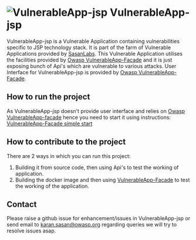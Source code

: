 # ![VulnerableApp-jsp](https://raw.githubusercontent.com/SasanLabs/VulnerableApp/master/docs/logos/Coloured/iconColoured.png) VulnerableApp-jsp

VulnerableApp-jsp is a Vulnerable Application containing vulnerabilities specific to JSP technology stack. It is part of the farm of Vulnerable Applications provided by [SasanLabs](https://github.com/SasanLabs). This Vulnerable Application utilises the facilities provided by [Owasp VulnerableApp-Facade](https://github.com/SasanLabs/VulnerableApp-facade) and it is just exposing bunch of Api's which are vulnerable to various attacks.
User Interface for VulnerableApp-jsp is provided by [Owasp VulnerableApp-Facade](https://github.com/SasanLabs/VulnerableApp-facade).

## How to run the project
As VulnerableApp-jsp doesn't provide user interface and relies on [Owasp VulnerableApp-facade](https://github.com/SasanLabs/VulnerableApp-facade) hence you need to start it using instructions: [VulnerableApp-Facade simple start](https://github.com/SasanLabs/VulnerableApp-facade#simple-start)

## How to contribute to the project
There are 2 ways in which you can run this project:
1. Building it from source code, then using Api's to test the working of application.
2. Building the docker image and then using [VulnerableApp-Facade](https://github.com/SasanLabs/VulnerableApp-facade#simple-start) to test the working of the application.

## Contact ##
Please raise a github issue for enhancement/issues in VulnerableApp-jsp or send email to karan.sasan@owasp.org regarding queries
we will try to resolve issues asap.
